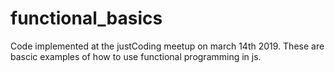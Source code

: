 # functional_basics
Code implemented at the justCoding meetup on march 14th 2019. These are bascic examples of how to use functional programming in js.
